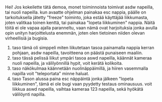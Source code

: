 Hei! 
Jos kokeilette tätä demoa, monet toiminnoista toimivat asdw napeilla, tai nuoli napeilla. 
kun avaatte ohjelman painakaa esc nappia, päälle on tarkoituksella jätetty "freeze" toiminto, joka estää käyttäjää liikkumasta,
joten valitkaa toinen kenttä, tai painakaa "lopeta liikkuminen" nappia. 
Näitä töitä ei ole vapaa ajalla paranneltu, vaan nämä ovat harjoituksia jonka avulla opin unityn harjoittelusta enemmän, 
joten olen tietoinen niiden olevan virheellisiä ja bugisia.

1. taso
tämä oli simppeli miten liikutetaan tasoa painamalla nappia kerran pohjaan, asdw napeilla, tavoitteena on päästä punaiseen maaliin.
2. taso
tässä pelissä liikut ympäri tasoa aswd napeilla, käännät kameraa nuoli napeilla, ja välilyönnillä hypit, voit kerätä kolikoita.
3. taso
näkökulmaa käännetään nuolinäppäimillä, ja hiiren vasemmalla napilla voit "teleportata" minne haluat.
4. taso
Tason alussa paina esc näppäintä jonka jälkeen "lopeta liikkuminen", tämä ei ole bugi vaan pyydetty testaus ominausuus.
voit liikkua aswd napeilla, vaihtaa kameraa 123 napeilla, sekä hyökätä välilöynti napilla. 
